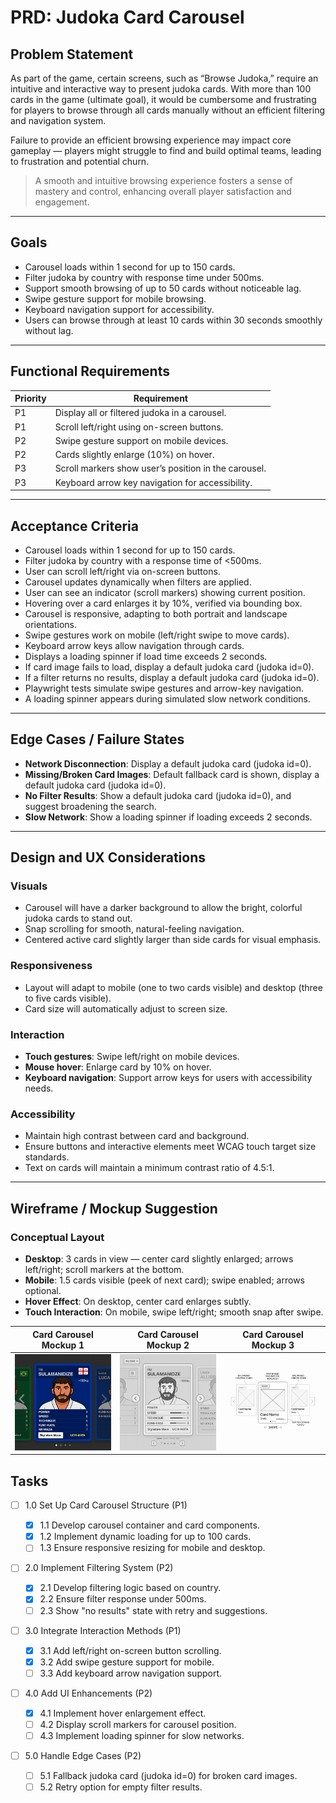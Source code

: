 # PRD: Judoka Card Carousel

## Problem Statement

As part of the game, certain screens, such as “Browse Judoka,” require an intuitive and interactive way to present judoka cards. With more than 100 cards in the game (ultimate goal), it would be cumbersome and frustrating for players to browse through all cards manually without an efficient filtering and navigation system.

Failure to provide an efficient browsing experience may impact core gameplay — players might struggle to find and build optimal teams, leading to frustration and potential churn.

> A smooth and intuitive browsing experience fosters a sense of mastery and control, enhancing overall player satisfaction and engagement.

---

## Goals

- Carousel loads within 1 second for up to 150 cards.
- Filter judoka by country with response time under 500ms.
- Support smooth browsing of up to 50 cards without noticeable lag.
- Swipe gesture support for mobile browsing.
- Keyboard navigation support for accessibility.
- Users can browse through at least 10 cards within 30 seconds smoothly without lag.

---

## Functional Requirements

| Priority | Requirement                                          |
| -------- | ---------------------------------------------------- |
| P1       | Display all or filtered judoka in a carousel.        |
| P1       | Scroll left/right using on-screen buttons.           |
| P2       | Swipe gesture support on mobile devices.             |
| P2       | Cards slightly enlarge (10%) on hover.               |
| P3       | Scroll markers show user’s position in the carousel. |
| P3       | Keyboard arrow key navigation for accessibility.     |

---

## Acceptance Criteria

- Carousel loads within 1 second for up to 150 cards.
- Filter judoka by country with a response time of <500ms.
- User can scroll left/right via on-screen buttons.
- Carousel updates dynamically when filters are applied.
- User can see an indicator (scroll markers) showing current position.
- Hovering over a card enlarges it by 10%, verified via bounding box.
- Carousel is responsive, adapting to both portrait and landscape orientations.
- Swipe gestures work on mobile (left/right swipe to move cards).
- Keyboard arrow keys allow navigation through cards.
- Displays a loading spinner if load time exceeds 2 seconds.
- If card image fails to load, display a default judoka card (judoka id=0).
- If a filter returns no results, display a default judoka card (judoka id=0).
- Playwright tests simulate swipe gestures and arrow-key navigation.
- A loading spinner appears during simulated slow network conditions.

---

## Edge Cases / Failure States

- **Network Disconnection**: Display a default judoka card (judoka id=0).
- **Missing/Broken Card Images**: Default fallback card is shown, display a default judoka card (judoka id=0).
- **No Filter Results**: Show a default judoka card (judoka id=0), and suggest broadening the search.
- **Slow Network**: Show a loading spinner if loading exceeds 2 seconds.

---

## Design and UX Considerations

### Visuals

- Carousel will have a darker background to allow the bright, colorful judoka cards to stand out.
- Snap scrolling for smooth, natural-feeling navigation.
- Centered active card slightly larger than side cards for visual emphasis.

### Responsiveness

- Layout will adapt to mobile (one to two cards visible) and desktop (three to five cards visible).
- Card size will automatically adjust to screen size.

### Interaction

- **Touch gestures**: Swipe left/right on mobile devices.
- **Mouse hover**: Enlarge card by 10% on hover.
- **Keyboard navigation**: Support arrow keys for users with accessibility needs.

### Accessibility

- Maintain high contrast between card and background.
- Ensure buttons and interactive elements meet WCAG touch target size standards.
- Text on cards will maintain a minimum contrast ratio of 4.5:1.

---

## Wireframe / Mockup Suggestion

### Conceptual Layout

- **Desktop**: 3 cards in view — center card slightly enlarged; arrows left/right; scroll markers at the bottom.
- **Mobile**: 1.5 cards visible (peek of next card); swipe enabled; arrows optional.
- **Hover Effect**: On desktop, center card enlarges subtly.
- **Touch Interaction**: On mobile, swipe left/right; smooth snap after swipe.


| **Card Carousel Mockup 1**  | **Card Carousel Mockup 2**                                                                              | **Card Carousel Mockup 3**    |
| ---| --- | --- |
| ![Card Carousel Mockup](/design/mockups/mockupCardCarousel1.png) | ![Card Carousel Mockup](/design/mockups/mockupCardCarousel2.png)  | ![Card Carousel Mockup](/design/mockups/mockupCardCarousel3.png) |



## Tasks

- [ ] 1.0 Set Up Card Carousel Structure (P1)
  - [x] 1.1 Develop carousel container and card components.
  - [x] 1.2 Implement dynamic loading for up to 100 cards.
  - [ ] 1.3 Ensure responsive resizing for mobile and desktop.
- [ ] 2.0 Implement Filtering System (P2)

  - [x] 2.1 Develop filtering logic based on country.
  - [x] 2.2 Ensure filter response under 500ms.
  - [ ] 2.3 Show "no results" state with retry and suggestions.

- [ ] 3.0 Integrate Interaction Methods (P1)

  - [x] 3.1 Add left/right on-screen button scrolling.
  - [x] 3.2 Add swipe gesture support for mobile.
  - [ ] 3.3 Add keyboard arrow navigation support.

- [ ] 4.0 Add UI Enhancements (P2)

  - [x] 4.1 Implement hover enlargement effect.
  - [ ] 4.2 Display scroll markers for carousel position.
  - [ ] 4.3 Implement loading spinner for slow networks.

- [ ] 5.0 Handle Edge Cases (P2)
  - [ ] 5.1 Fallback judoka card (judoka id=0) for broken card images.
  - [ ] 5.2 Retry option for empty filter results.
